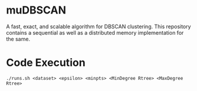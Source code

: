# muDBSCAN
A fast, exact, and scalable algorithm for DBSCAN clustering. This repository contains a sequential as well as a distributed memory implementation for the same.

# Code Execution
```shell
./runs.sh <dataset> <epsilon> <minpts> <MinDegree Rtree> <MaxDegree Rtree>
```
